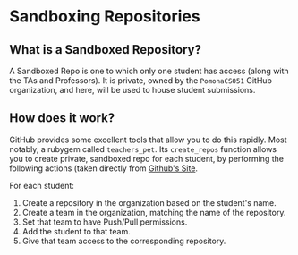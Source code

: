 # Sandboxing Repositories

## What is a Sandboxed Repository?

A Sandboxed Repo is one to which only one student has access (along with the 
TAs and Professors).  It is private, owned by the `PomonaCS051` GitHub
organization, and here, will be used to house student submissions. 

## How does it work?

GitHub provides some excellent tools that allow you to do this rapidly. Most
notably, a rubygem called `teachers_pet`. Its `create_repos` function allows
you to create private, sandboxed repo for each student, by performing the
following actions (taken directly from [Github's 
Site](https://education.github.com/guide/sandboxing#individual-projects).

For each student:
  1. Create a repository in the organization based on the student's name.
  2. Create a team in the organization, matching the name of the repository.
  3. Set that team to have Push/Pull permissions.
  4. Add the student to that team.
  5. Give that team access to the corresponding repository.


